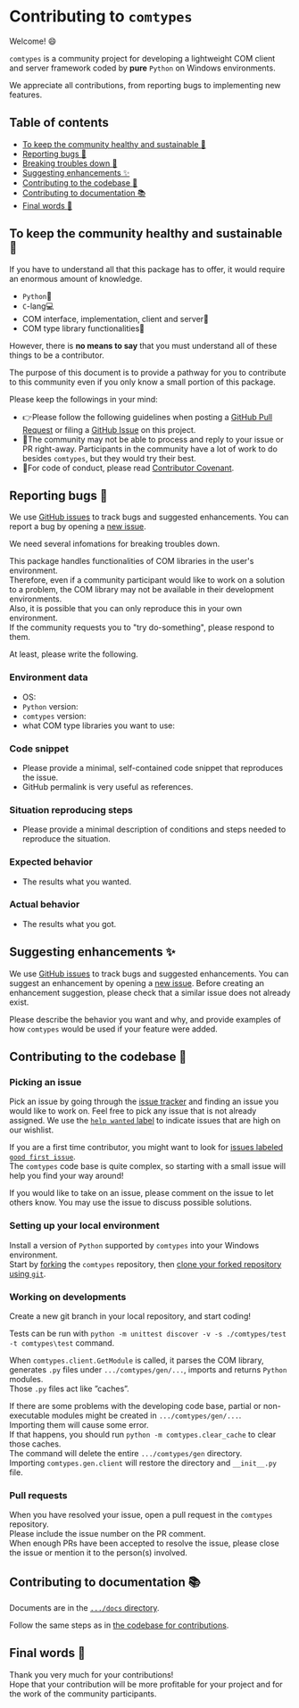 # Contributing to `comtypes`

Welcome! :smile:

`comtypes` is a community project for developing a lightweight COM client and server framework coded by **pure** `Python` on Windows environments.

We appreciate all contributions, from reporting bugs to implementing new features.

## Table of contents
- [To keep the community healthy and sustainable :busts_in_silhouette:](#to-keep-the-community-healthy-and-sustainable-busts_in_silhouette)
- [Reporting bugs :bug:](#reporting-bugs-bug)
- [Breaking troubles down :flashlight:](#breaking-troubles-down-flashlight)
- [Suggesting enhancements :sparkles:](#suggesting-enhancements-sparkles)
- [Contributing to the codebase :open_file_folder:](#contributing-to-the-codebase-open_file_folder)
- [Contributing to documentation :books:](#contributing-to-documentation-books)
- [Final words :green_heart:](#final-words-green_heart)

## To keep the community healthy and sustainable :busts_in_silhouette:

If you have to understand all that this package has to offer, it would require an enormous amount of knowledge.

- `Python`:snake:
- `C`-lang:computer:
- COM interface, implementation, client and server:door:
- COM type library functionalities:wrench:

However, there is **no means to say** that you must understand all of these things to be a contributor.

The purpose of this document is to provide a pathway for you to contribute to this community even if you only know a small portion of this package.

Please keep the followings in your mind:
- :point_right:Please follow the following guidelines when posting a [GitHub Pull Request](https://github.com/enthought/comtypes/pulls) or filing a [GitHub Issue](https://github.com/enthought/comtypes/issues) on this project.
- :bow:The community may not be able to process and reply to your issue or PR right-away. Participants in the community have a lot of work to do besides `comtypes`, but they would try their best.
- :book:For code of conduct, please read [Contributor Covenant](https://www.contributor-covenant.org/).

## Reporting bugs :bug:

We use [GitHub issues](https://github.com/enthought/comtypes/issues) to track bugs and suggested enhancements. You can report a bug by opening a [new issue](https://github.com/enthought/comtypes/issues/new/choose).

We need several infomations for breaking troubles down.

This package handles functionalities of COM libraries in the user's environment.  
Therefore, even if a community participant would like to work on a solution to a problem, the COM library may not be available in their development environments.  
Also, it is possible that you can only reproduce this in your own environment.  
If the community requests you to "try do-something", please respond to them.

At least, please write the following.

### Environment data
- OS: 
- `Python` version: 
- `comtypes` version: 
- what COM type libraries you want to use: 
### Code snippet
- Please provide a minimal, self-contained code snippet that reproduces the issue.
- GitHub permalink is very useful as references.
### Situation reproducing steps
- Please provide a minimal description of conditions and steps needed to reproduce the situation.
### Expected behavior
- The results what you wanted.
### Actual behavior
- The results what you got.

## Suggesting enhancements :sparkles:

We use [GitHub issues](https://github.com/enthought/comtypes/issues) to track bugs and suggested enhancements. You can suggest an enhancement by opening a [new issue](https://github.com/enthought/comtypes/issues/new/choose). Before creating an enhancement suggestion, please check that a similar issue does not already exist.

Please describe the behavior you want and why, and provide examples of how `comtypes` would be used if your feature were added.

## Contributing to the codebase :open_file_folder:

### Picking an issue
Pick an issue by going through the [issue tracker](https://github.com/enthought/comtypes/issues) and finding an issue you would like to work on. Feel free to pick any issue that is not already assigned. We use the [`help wanted` label](https://github.com/enthought/comtypes/issues?q=is%3Aopen+is%3Aissue+label%3A%22help+wanted%22) to indicate issues that are high on our wishlist.

If you are a first time contributor, you might want to look for [issues labeled `good first issue`](https://github.com/enthought/comtypes/issues?q=is%3Aopen+is%3Aissue+label%3A%22good+first+issue%22).  
The `comtypes` code base is quite complex, so starting with a small issue will help you find your way around!

If you would like to take on an issue, please comment on the issue to let others know. You may use the issue to discuss possible solutions.

### Setting up your local environment
Install a version of `Python` supported by `comtypes` into your Windows environment.  
Start by [forking](https://docs.github.com/en/get-started/quickstart/fork-a-repo) the `comtypes` repository, then [clone your forked repository using `git`](https://docs.github.com/en/repositories/creating-and-managing-repositories/cloning-a-repository).  

### Working on developments
Create a new git branch in your local repository, and start coding!

Tests can be run with `python -m unittest discover -v -s ./comtypes/test -t comtypes\test` command.

When `comtypes.client.GetModule` is called, it parses the COM library, generates `.py` files under `.../comtypes/gen/...`, imports and returns `Python` modules.  
Those `.py` files act like ”caches”.

If there are some problems with the developing code base, partial or non-executable modules might be created in `.../comtypes/gen/...`.  
Importing them will cause some error.  
If that happens, you should run `python -m comtypes.clear_cache` to clear those caches.  
The command will delete the entire `.../comtypes/gen` directory.  
Importing `comtypes.gen.client` will restore the directory and `__init__.py` file.

### Pull requests
When you have resolved your issue, open a pull request in the `comtypes` repository.  
Please include the issue number on the PR comment.  
When enough PRs have been accepted to resolve the issue, please close the issue or mention it to the person(s) involved.

## Contributing to documentation :books:

Documents are in the [`.../docs` directory](https://github.com/enthought/comtypes/tree/master/docs).

Follow the same steps as in [the codebase for contributions](#contributing-to-the-codebase-open_file_folder).

## Final words :green_heart:
Thank you very much for your contributions!  
Hope that your contribution will be more profitable for your project and for the work of the community participants.
